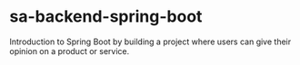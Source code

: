 # sa-backend-spring-boot
Introduction to Spring Boot by building a project where users can give their opinion on a product or service.
